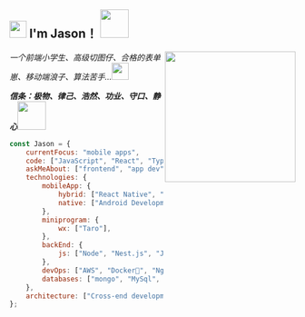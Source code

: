 <h2><img src="https://emojis.slackmojis.com/emojis/images/1531849430/4246/blob-sunglasses.gif?1531849430" width="30"/> I'm Jason！
<img src="https://media.giphy.com/media/12oufCB0MyZ1Go/giphy.gif" width="50"></h2>
<img align='right' src="https://media.giphy.com/media/M9gbBd9nbDrOTu1Mqx/giphy.gif" width="230">
<p><em>一个前端小学生、高级切图仔、合格的表单崽、移动端浪子、算法苦手…</em><img src="https://media.giphy.com/media/WUlplcMpOCEmTGBtBW/giphy.gif" width="30"></p>
<em><b>信条：极物、律己、浩然、功业、守口、静心</b></em><img src="https://media.giphy.com/media/VgCDAzcKvsR6OM0uWg/giphy.gif" width="50">

```javascript
const Jason = {
    currentFocus: "mobile apps",
    code: ["JavaScript", "React", "TypeScript", "Vue"],
    askMeAbout: ["frontend", "app dev", "cook"],
    technologies: {
        mobileApp: {
            hybrid: ["React Native", "Weex", "Flutter"],
            native: ["Android Development", "Swift UI"],
        },
        miniprogram: {
            wx: ["Taro"],
        },
        backEnd: {
            js: ["Node", "Nest.js", "Java"],
        },
        devOps: ["AWS", "Docker🐳", "Nginx"],
        databases: ["mongo", "MySql", "Redis"],
    },
    architecture: ["Cross-end development framework", "Progressive web applications", "Single page applications"],
};
```

